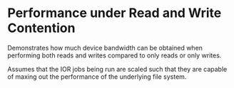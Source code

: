 # Performance under Read and Write Contention

Demonstrates how much device bandwidth can be obtained when performing both
reads and writes compared to only reads or only writes.

Assumes that the IOR jobs being run are scaled such that they are capable of
maxing out the performance of the underlying file system.

